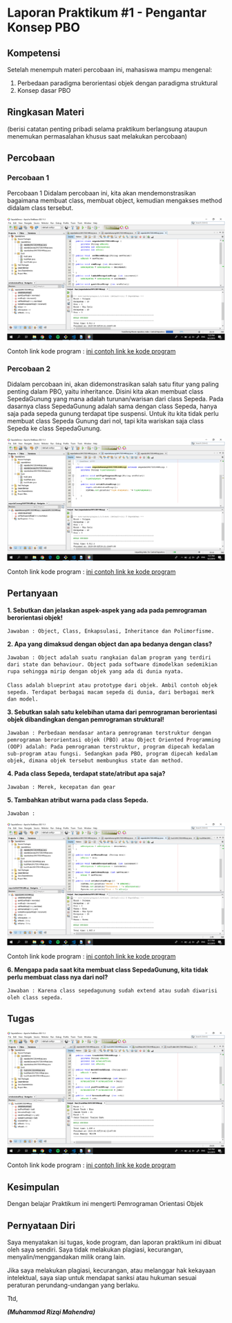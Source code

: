 # Laporan Praktikum #1 - Pengantar Konsep PBO

## Kompetensi

Setelah menempuh materi percobaan ini, mahasiswa mampu mengenal:
1. Perbedaan paradigma berorientasi objek dengan paradigma struktural
2. Konsep dasar PBO

## Ringkasan Materi

(berisi catatan penting pribadi selama praktikum berlangsung ataupun menemukan permasalahan khusus saat melakukan percobaan)

## Percobaan

### Percobaan 1

Percobaan 1
Didalam percobaan ini, kita akan mendemonstrasikan bagaimana membuat class, membuat object, kemudian mengakses method didalam class tersebut.


![](img/p1.png)

Contoh link kode program : [ini contoh link ke kode program](../../src/1_Pengantar_Konsep_PBO/Contoh12345Habibie.java)

### Percobaan 2

Didalam percobaan ini, akan didemonstrasikan salah satu fitur yang paling penting dalam PBO, yaitu inheritance. Disini kita akan membuat class SepedaGunung yang mana adalah turunan/warisan dari class Sepeda. Pada dasarnya class SepedaGunung adalah sama dengan class Sepeda, hanya saja pada sepeda gunung terdapat tipe suspensi. Untuk itu kita tidak perlu membuat class Sepeda Gunung dari nol, tapi kita wariskan saja class Sepeda ke class SepedaGunung.


![](img/p2.PNG)

Contoh link kode program : [ini contoh link ke kode program](../../src/1_Pengantar_Konsep_PBO/Contoh12345Habibie.java)

## Pertanyaan
**1. Sebutkan dan jelaskan aspek-aspek yang ada pada pemrograman berorientasi objek!**

    Jawaban : Object, Class, Enkapsulasi, Inheritance dan Polimorfisme.

**2. Apa yang dimaksud dengan object dan apa bedanya dengan class?**

    Jawaban : Object adalah suatu rangkaian dalam program yang terdiri dari state dan behaviour. Object pada software dimodelkan sedemikian rupa sehingga mirip dengan objek yang ada di dunia nyata.
    
    Class adalah blueprint atau prototype dari objek. Ambil contoh objek sepeda. Terdapat berbagai macam sepeda di dunia, dari berbagai merk dan model.
**3. Sebutkan salah satu kelebihan utama dari pemrograman berorientasi objek dibandingkan dengan pemrograman struktural!**

    Jawaban : Perbedaan mendasar antara pemrograman terstruktur dengan pemrograman berorientasi objek (PBO) atau Object Oriented Programming (OOP) adalah: Pada pemrograman terstruktur, program dipecah kedalam sub-program atau fungsi. Sedangkan pada PBO, program dipecah kedalam objek, dimana objek tersebut membungkus state dan method.

**4. Pada class Sepeda, terdapat state/atribut apa saja?**

    Jawaban : Merek, kecepatan dan gear

**5. Tambahkan atribut warna pada class Sepeda.**

    Jawaban : 

![](img/p4.PNG)

Contoh link kode program : [ini contoh link ke kode program](../../src/1_Pengantar_Konsep_PBO/Contoh12345Habibie.java)

**6. Mengapa pada saat kita membuat class SepedaGunung, kita tidak perlu membuat class nya dari nol?**

    Jawaban : Karena class sepedagunung sudah extend atau sudah diwarisi oleh class sepeda.

## Tugas
![](img/p3.PNG)

Contoh link kode program : [ini contoh link ke kode program](../../src/1_Pengantar_Konsep_PBO/Contoh12345Habibie.java)

## Kesimpulan

Dengan belajar Praktikum ini mengerti Pemrograman Orientasi Objek

## Pernyataan Diri

Saya menyatakan isi tugas, kode program, dan laporan praktikum ini dibuat oleh saya sendiri. Saya tidak melakukan plagiasi, kecurangan, menyalin/menggandakan milik orang lain.

Jika saya melakukan plagiasi, kecurangan, atau melanggar hak kekayaan intelektual, saya siap untuk mendapat sanksi atau hukuman sesuai peraturan perundang-undangan yang berlaku.

Ttd,

***(Muhammad Rizqi Mahendra)***